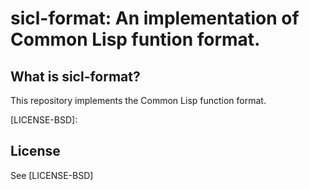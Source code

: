 # sicl-format: An implementation of Common Lisp funtion format.

## What is sicl-format?

This repository implements the Common Lisp function format.

[LICENSE-BSD]:

## License

See [LICENSE-BSD]